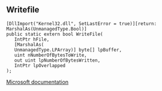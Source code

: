 ## Writefile

```
[DllImport("Kernel32.dll", SetLastError = true)][return: MarshalAs(UnmanagedType.Bool)]
public static extern bool WriteFile(
   IntPtr hFile,
   [MarshalAs(
   UnmanagedType.LPArray)] byte[] lpBuffer,
   uint nNumberOfBytesToWrite,
   out uint lpNumberOfBytesWritten,
   IntPtr lpOverlapped
);
```

[Microsoft documentation](https://docs.microsoft.com/en-us/windows/win32/api/fileapi/nf-fileapi-writefile)
